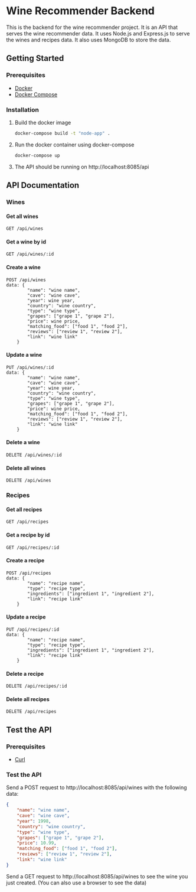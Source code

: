 # Wine Recommender Backend
This is the backend for the wine recommender project. It is an API that serves the wine recommender data.
It uses Node.js and Express.js to serve the wines and recipes data. It also uses MongoDB to store the data.

## Getting Started
### Prerequisites
- [Docker](https://docs.docker.com/get-docker/)
- [Docker Compose](https://docs.docker.com/compose/install/)

### Installation
1. Build the docker image
    ```bash
    docker-compose build -t "node-app" .
    ```
2. Run the docker container using docker-compose
    ```bash
    docker-compose up
    ```
3. The API should be running on http://localhost:8085/api

## API Documentation
### Wines
#### Get all wines
```http
GET /api/wines
```

#### Get a wine by id
```http
GET /api/wines/:id
```

#### Create a wine
```http
POST /api/wines
data: {
        "name": "wine name",
        "cave": "wine cave",
        "year": wine year,
        "country": "wine country",
        "type": "wine type",
        "grapes": ["grape 1", "grape 2"],
        "price": wine price,
        "matching_food": ["food 1", "food 2"],
        "reviews": ["review 1", "review 2"],
        "link": "wine link"
    }
```

#### Update a wine
```http
PUT /api/wines/:id
data: {
        "name": "wine name",
        "cave": "wine cave",
        "year": wine year,
        "country": "wine country",
        "type": "wine type",
        "grapes": ["grape 1", "grape 2"],
        "price": wine price,
        "matching_food": ["food 1", "food 2"],
        "reviews": ["review 1", "review 2"],
        "link": "wine link"
    }
```

#### Delete a wine
```http
DELETE /api/wines/:id
```

#### Delete all wines
```http
DELETE /api/wines
```

### Recipes
#### Get all recipes
```http
GET /api/recipes
```

#### Get a recipe by id
```http
GET /api/recipes/:id
```

#### Create a recipe
```http
POST /api/recipes
data: {
        "name": "recipe name",
        "type": "recipe type",
        "ingredients": ["ingredient 1", "ingredient 2"],
        "link": "recipe link"
    }
```

#### Update a recipe
```http
PUT /api/recipes/:id
data: {
        "name": "recipe name",
        "type": "recipe type",
        "ingredients": ["ingredient 1", "ingredient 2"],
        "link": "recipe link"
    }
```

#### Delete a recipe
```http
DELETE /api/recipes/:id
```

#### Delete all recipes
```http
DELETE /api/recipes
```

## Test the API
### Prerequisites
- [Curl](https://curl.se/download.html)

### Test the API
Send a POST request to http://localhost:8085/api/wines with the following data:
```json
{
    "name": "wine name",
    "cave": "wine cave",
    "year": 1998,
    "country": "wine country",
    "type": "wine type",
    "grapes": ["grape 1", "grape 2"],
    "price": 10.99,
    "matching_food": ["food 1", "food 2"],
    "reviews": ["review 1", "review 2"],
    "link": "wine link"
}
```

Send a GET request to http://localhost:8085/api/wines to see the wine you just created.
(You can also use a browser to see the data)